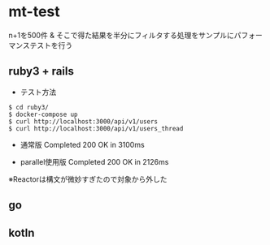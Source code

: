 # mt-test

n+1を500件 & そこで得た結果を半分にフィルタする処理をサンプルにパフォーマンステストを行う

## ruby3 + rails

- テスト方法

```
$ cd ruby3/
$ docker-compose up
$ curl http://localhost:3000/api/v1/users
$ curl http://localhost:3000/api/v1/users_thread
```

- 通常版
 Completed 200 OK in 3100ms

- parallel使用版
 Completed 200 OK in 2126ms
 
 ※Reactorは構文が微妙すぎたので対象から外した
 
 
 ## go
 
 
 ## kotln
